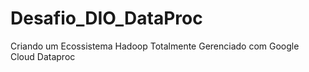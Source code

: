 # Desafio_DIO_DataProc
Criando um Ecossistema Hadoop Totalmente Gerenciado com Google Cloud Dataproc

